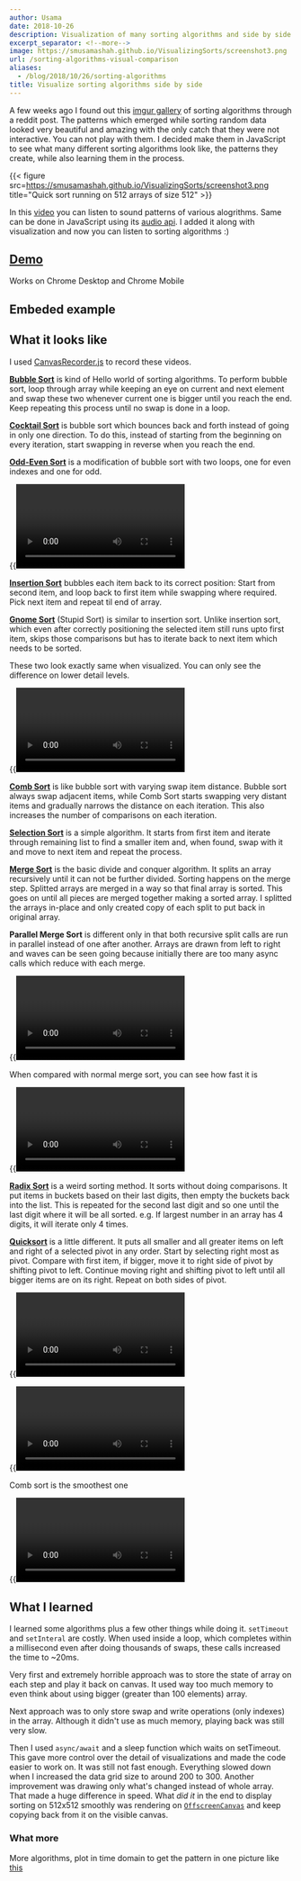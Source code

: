 ```yaml
---
author: Usama
date: 2018-10-26
description: Visualization of many sorting algorithms and side by side comparison
excerpt_separator: <!--more-->
image: https://smusamashah.github.io/VisualizingSorts/screenshot3.png
url: /sorting-algorithms-visual-comparison
aliases:
  - /blog/2018/10/26/sorting-algorithms
title: Visualize sorting algorithms side by side
---
```



A few weeks ago I found out this [imgur gallery](https://imgur.com/a/voutF) of sorting algorithms through a reddit post. The patterns which emerged while sorting random data looked very beautiful and amazing with the only catch that they were not interactive. You can not play with them. I decided make them in JavaScript to see what many different sorting algorithms look like, the patterns they create, while also learning them in the process.

{{< figure src=https://smusamashah.github.io/VisualizingSorts/screenshot3.png title="Quick sort running on 512 arrays of size 512" >}}

In this [video](https://www.youtube.com/watch?v=kPRA0W1kECg) you can listen to sound patterns of various alogrithms. Same can be done in JavaScript using its [audio api](https://developer.mozilla.org/en-US/docs/Web/API/AudioContext). I added it along with visualization and now you can listen to sorting algorithms :) 

## [Demo](https://smusamashah.github.io/VisualizingSorts/sorting.html)

Works on Chrome Desktop and Chrome Mobile

## Embeded example
<script src="https://cdnjs.cloudflare.com/ajax/libs/dat-gui/0.7.7/dat.gui.js"></script>
<script src="https://cdn.jsdelivr.net/npm/tweakpane@1.5.3/dist/tweakpane.min.js"></script>
<script src="https://smusamashah.github.io/VisualizingSorts/wizsort.js"></script>
<script src="https://smusamashah.github.io/VisualizingSorts/algos.js"></script>
<figure id="bubble_sort_canvas"></figure>

<script type="text/javascript">
const algos = [
    { name: "Bubble Sort", fn: bubbleSort }
];
let wizSorting = new WizSorting(document.getElementById("bubble_sort_canvas"), algos);
</script>

## What it looks like

I used [CanvasRecorder.js](https://github.com/SMUsamaShah/CanvasRecorder) to record these videos.

[**Bubble Sort**](https://en.wikipedia.org/wiki/Bubble_sort) is kind of Hello world of sorting algorithms. To perform bubble sort, loop through array while keeping an eye on current and next element and swap these two whenever current one is bigger until you reach the end. Keep repeating this process until no swap is done in a loop.

[**Cocktail Sort**](https://en.wikipedia.org/wiki/Cocktail_shaker_sort) is bubble sort which bounces back and forth instead of going in only one direction. To do this, instead of starting from the beginning on every iteration, start swapping in reverse when you reach the end.

[**Odd-Even Sort**](https://en.wikipedia.org/wiki/Odd–even_sort) is a modification of bubble sort with two loops, one for even indexes and one for odd.

{{<video webm="//smusamashah.github.io/VisualizingSorts/bubble-vs-cocktail-128.webm" label="Bubble sort and Cocktail sort" >}}

[**Insertion Sort**](https://en.wikipedia.org/wiki/Insertion_sort) bubbles each item back to its correct position: Start from second item, and loop back to first item while swapping where required. Pick next item and repeat til end of array.

[**Gnome Sort**](https://en.wikipedia.org/wiki/Gnome_sort) (Stupid Sort) is similar to insertion sort. Unlike insertion sort, which even after correctly positioning the selected item still runs upto first item, skips those comparisons but has to iterate back to next item which needs to be sorted.

These two look exactly same when visualized. You can only see the difference on lower detail levels.

{{<video webm="//smusamashah.github.io/VisualizingSorts/insertion-vs-gnome-128.webm" label="Insertion sort and Gnome sort" >}}

[**Comb Sort**](https://en.wikipedia.org/wiki/Comb_sort) is like bubble sort with varying swap item distance. Bubble sort always swap adjacent items, while Comb Sort starts swapping very distant items and gradually narrows the distance on each iteration. This also increases the number of comparisons on each iteration.

[**Selection Sort**](https://en.wikipedia.org/wiki/Selection_sort) is a simple algorithm. It starts from first item and iterate through remaining list to find a smaller item and, when found, swap with it and move to next item and repeat the process.

[**Merge Sort**](https://en.wikipedia.org/wiki/Merge_sort) is the basic divide and conquer algorithm. It splits an array recursively until it can not be further divided. Sorting happens on the merge step. Splitted arrays are merged in a way so that final array is sorted. This goes on until all pieces are merged together making a sorted array. I splitted the arrays in-place and only created copy of each split to put back in original array.

**Parallel Merge Sort** is different only in that both recursive split calls are run in parallel instead of one after another. Arrays are drawn from left to right and waves can be seen going because initially there are too many async calls which reduce with each merge.

{{<video webm="//smusamashah.github.io/VisualizingSorts/merge_parallel-128.webm" label="Parallel Merge sort" >}}

When compared with normal merge sort, you can see how fast it is

{{<video webm="//smusamashah.github.io/VisualizingSorts/merge-vs-merge_parallel-128.webm" label="Merge vs Parallel Merge sort" >}}

[**Radix Sort**](https://en.wikipedia.org/wiki/Radix_sort) is a weird sorting method. It sorts without doing comparisons. It put items in buckets based on their last digits, then empty the buckets back into the list. This is repeated for the second last digit and so one until the last digit where it will be all sorted. e.g. If largest number in an array has 4 digits, it will iterate only 4 times.

[**Quicksort**](https://en.wikipedia.org/wiki/Quicksort) is a little different. It puts all smaller and all greater items on left and right of a selected pivot in any order. Start by selecting right most as pivot. Compare with first item, if bigger, move it to right side of pivot by shifting pivot to left. Continue moving right and shifting pivot to left until all bigger items are on its right. Repeat on both sides of pivot.

{{<video webm="//smusamashah.github.io/VisualizingSorts/merge-vs-heap.webm" label="Merge sort and Heap sort" >}}

{{<video webm="//smusamashah.github.io/VisualizingSorts/shell-vs-quick-512.webm" label="Shell sort and Quick sort" >}}

Comb sort is the smoothest one

{{<video webm="//smusamashah.github.io/VisualizingSorts/comb-vs-shell-vs-heap-128.webm" label="Comb sort and Shell sort" >}}


## What I learned

I learned some algorithms plus a few other things while doing it. `setTimeout` and `setInteral` are costly. When used inside a loop, which completes within a millisecond even after doing thousands of swaps, these calls increased the time to ~20ms.

Very first and extremely horrible approach was to store the state of array on each step and play it back on canvas. It used way too much memory to even think about using bigger (greater than 100 elements) array. 

Next approach was to only store swap and write operations (only indexes) in the array. Although it didn't use as much memory, playing back was still very slow.

Then I used `async/await` and a sleep function which waits on setTimeout. This gave more control over the detail of visualizations and made the code easier to work on. It was still not fast enough. Everything slowed down when I increased the data grid size to around 200 to 300. Another improvement was drawing only what's changed instead of whole array. That made a huge difference in speed. What *did it* in the end to display sorting on 512x512 smoothly was rendering on [`OffscreenCanvas`](https://developer.mozilla.org/en-US/docs/Web/API/OffscreenCanvas) and keep copying back from it on the visible canvas.

### What more

More algorithms, plot in time domain to get the pattern in one picture like [this](https://medium.com/@dschnr/visualizing-sorting-algorithms-in-2d-space-c85dcda72f5c)